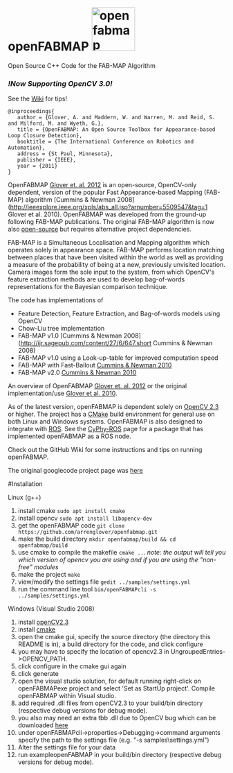 # openFABMAP <img width="100" alt="openfabmap" src="https://user-images.githubusercontent.com/9265237/52215895-5272bc80-2895-11e9-8af5-0a9fca32cf42.PNG">

Open Source C++ Code for the FAB-MAP Algorithm

### *!Now Supporting OpenCV 3.0!*

See the [Wiki](https://github.com/arrenglover/openfabmap/wiki) for tips!

```
@inproceedings{
   author = {Glover, A. and Maddern, W. and Warren, M. and Reid, S. and Milford, M. and Wyeth, G.},
   title = {OpenFABMAP: An Open Source Toolbox for Appearance-based Loop Closure Detection},
   booktitle = {The International Conference on Robotics and Automation},
   address = {St Paul, Minnesota},
   publisher = {IEEE},
   year = {2011}
}
```

OpenFABMAP [Glover et. al. 2012](http://ieeexplore.ieee.org/xpls/abs_all.jsp?arnumber=5509547&tag=1) is an open-source, OpenCV-only dependent, version of the popular Fast Appearance-based Mapping (FAB-MAP) algorithm [Cummins & Newman 2008](http://ieeexplore.ieee.org/xpls/abs_all.jsp?arnumber=5509547&tag=1 Glover et al. 2010). OpenFABMAP was developed from the ground-up following FAB-MAP publications. The original FAB-MAP algorithm is now also [open-source](http://www.robots.ox.ac.uk/~mjc/Software.htm) but requires alternative project dependencies. 

FAB-MAP is a Simultaneous Localisation and Mapping algorithm which operates solely in appearance space. FAB-MAP performs location matching between places that have been visited within the world as well as providing a measure of the probability of being at a new, previously unvisited location. Camera images form the sole input to the system, from which OpenCV's feature extraction methods are used to develop bag-of-words representations for the Bayesian comparison technique. 

The code has implementations of
 * Feature Detection, Feature Extraction, and Bag-of-words models using OpenCV
 * Chow-Liu tree implementation
 * FAB-MAP v1.0 [Cummins & Newman 2008](http://ijr.sagepub.com/content/27/6/647.short Cummins & Newman 2008)
 * FAB-MAP v1.0 using a Look-up-table for improved computation speed
 * FAB-MAP with Fast-Bailout [Cummins & Newman 2010](http://ieeexplore.ieee.org/xpls/abs_all.jsp?arnumber=5613942)
 * FAB-MAP v2.0 [Cummins & Newman 2010](http://ijr.sagepub.com/content/30/9/1100.short)

An overview of OpenFABMAP [Glover et. al. 2012](http://ieeexplore.ieee.org/xpls/abs_all.jsp?arnumber=5509547&tag=1) or the original implementation/use [Glover et al. 2010](http://eprints.qut.edu.au/50317/1/glover_ICRA2012_final.pdf).

As of the latest version, openFABMAP is dependent solely on [OpenCV 2.3](http://opencv.org/) or higher.  The project has a [CMake](http://www.cmake.org/) build environment for general use on both Linux and Windows systems. OpenFABMAP is also designed to integrate with [ROS](http://www.ros.org/wiki/). See the [CyPhy-ROS](https://wiki.qut.edu.au/display/cyphy/cyphy+ROS+wiki+page) page for a package that has implemented openFABMAP as a ROS node.

Check out the GitHub Wiki for some instructions and tips on running openFABMAP.

The original googlecode project page was [here](http://code.google.com/p/openfabmap/)

#Installation


Linux (g++)

1. install cmake `sudo apt install cmake`
1. install opencv `sudo apt install libopencv-dev`
1. get the openFABMAP code `git clone https://github.com/arrenglover/openfabmap.git`
1. make the build directory `mkdir openfabmap/build && cd openfabmap/build`
1. use cmake to compile the makefile `cmake ..`. *note: the output will tell you which version of opencv you are using and if you are using the "non-free" modules*
1. make the project `make`
1. view/modify the settings file `gedit ../samples/settings.yml`
1. run the command line tool `bin/openFABMAPcli -s ../samples/settings.yml`

Windows (Visual Studio 2008)

1. install [openCV2.3](http://opencv.willowgarage.com/wiki/)
2. install [cmake](www.cmake.org/)
3. open the cmake gui, specify the source directory (the directory this README is in), a build directory for the code, and click configure
4. you may have to specify the location of opencv2.3 in UngroupedEntries->OPENCV_PATH.
5. click configure in the cmake gui again
6. click generate
7. open the visual studio solution, for default running right-click on openFABMAPexe project and select 'Set as StartUp project'. Compile openFABMAP within Visual studio.
8. add required .dll files from openCV2.3 to your build/bin directory (respective debug versions for debug mode).
9. you also may need an extra tbb .dll due to OpenCV bug which can be downloaded [here](http://threadingbuildingblocks.org/ver.php?fid=171)
10. under openFABMAPcli->properties->Debugging->command arguments specify the path to the settings file (e.g. "-s samples\settings.yml")
11. Alter the settings file for your data
12. run exampleopenFABMAP in your build/bin directory (respective debug versions for debug mode).


